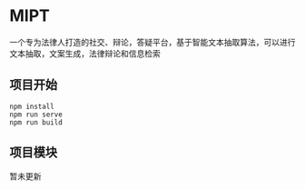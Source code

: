 # MIPT
一个专为法律人打造的社交、辩论，答疑平台，基于智能文本抽取算法，可以进行文本抽取，文案生成，法律辩论和信息检索

## 项目开始
```
npm install
npm run serve
npm run build
```

## 项目模块
暂未更新
